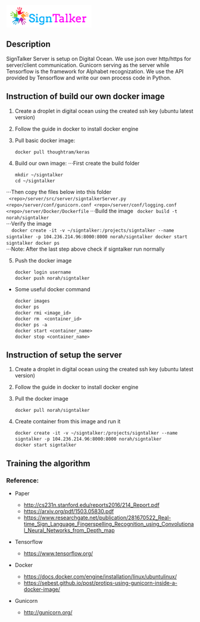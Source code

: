 ![Alt text](images/signtalkerlogo.png)

## Description
SignTalker Server is setup on Digital Ocean.
We use json over http/https for server/client communication.
Gunicorn serving as the server while Tensorflow is the framework for Alphabet recognization.
We use the API provided by Tensorflow and write our own process code in Python.


## Instruction of build our own docker image
1. Create a droplet in digital ocean using the created ssh key (ubuntu latest version)
2. Follow the guide in docker to install docker engine
3. Pull basic docker image:
    ```
    docker pull thoughtram/keras
    ```

4. Build our own image:
⋅⋅⋅First create the build folder
    ```
    mkdir ~/signtalker
	cd ~/signtalker
    ``` 
⋅⋅⋅Then copy the files below into this folder	 
    ```	
	<repo>/server/src/server/signtalkerServer.py
	<repo>/server/conf/gunicorn.conf
	<repo>/server/conf/logging.conf
	<repo>/server/Docker/Dockerfile
    ```
⋅⋅⋅Build the image
    ```	
    docker build -t norah/signtalker 
    ```		 
⋅⋅⋅Verify the image	 
    ```	 
	docker create -it -v ~/signtalker:/projects/signtalker --name signtalker -p 104.236.214.96:8000:8000 norah/signtalker
	docker start signtalker
	docker ps
    ```		
⋅⋅⋅Note: After the last step above check if signtalker run normally
	 
5. Push the docker image
    ```
    docker login username
	docker push norah/signtalker
    ```
	
- Some useful docker command

    ```   	
    docker images
	docker ps
	docker rmi <image_id>
	docker rm  <container_id>
	docker ps -a
	docker start <container_name>
	docker stop <container_name>
    ```	


## Instruction of setup the server
1. Create a droplet in digital ocean using the created ssh key (ubuntu latest version)
2. Follow the guide in docker to install docker engine
3. Pull the docker image

    ```
    docker pull norah/signtalker
    ```
4. Create container from this image and run it

    ```
    docker create -it -v ~/signtalker:/projects/signtalker --name signtalker -p 104.236.214.96:8000:8000 norah/signtalker
    docker start signtalker
    ```

## Training the algorithm 


### Reference:
- Paper
	* http://cs231n.stanford.edu/reports2016/214_Report.pdf
	* https://arxiv.org/pdf/1503.05830.pdf
	* https://www.researchgate.net/publication/281670522_Real-time_Sign_Language_Fingerspelling_Recognition_using_Convolutional_Neural_Networks_from_Depth_map


- Tensorflow
	* https://www.tensorflow.org/

- Docker
	* https://docs.docker.com/engine/installation/linux/ubuntulinux/
	* https://sebest.github.io/post/protips-using-gunicorn-inside-a-docker-image/

- Gunicorn
	* http://gunicorn.org/

  